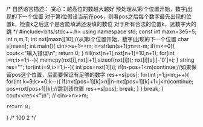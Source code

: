 /*
自然语言描述：
贪心：越高位的数越大越好 
预处理从第i个位置开始，数字j出现的下一个位置 
对于第i位假设当前在pos，则看pos之后每个数字最先出现的位置k，检查k之后这个是否能填满还没填的数位
对于所有合法的位置k，选数字大的跳 
*/
#include<bits/stdc++.h>
using namespace std;
const int maxn=3e5+5;
int n,m,T;
int nxt[maxn][10];//从第i个位置开始，数字j出现的下一个位置 
char s[maxn];
int main(){
	cin>>s+1>>m;
	n=strlen(s+1);m=n-m;
	if(m<=0){
		cout<<"输入错误\n";
		return 0;
	}
	fill(nxt[n+1],nxt[n+1]+10,n+1);
	for(int i=n;i>=1;i--){
		memcpy(nxt[i],nxt[i+1],sizeof(nxt[i]));
		nxt[i][s[i]-'0']=i;
	}
	string res="";
	for(int i=9;i>=1;i--){
		int pos=nxt[1][i];
		if(n-pos+1<m)continue;//如果保留pos这个位置，后面要保证有足够的数字
		res+=s[pos];
		for(int j=1;j<m;j++){
			for(int k=9;k>=0;k--){
				if(nxt[pos+1][k]>n||n-nxt[pos+1][k]+1+j<m)continue;
				pos=nxt[pos+1][k];//跳到该位置 
				res+=s[pos];
				break;
			}
		}
		break;
	} 
	cout<<res<<"\n";
//	cin>>n>>m;
	
	return 0;
}
/*
100 2
*/


